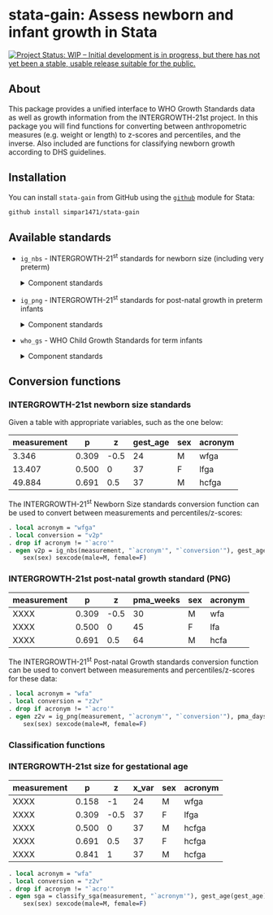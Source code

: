 # stata-gain: Assess newborn and infant growth in Stata
<!-- badges: start -->
[![Project Status: WIP – Initial development is in progress, but there
has not yet been a stable, usable release suitable for the
public.](https://www.repostatus.org/badges/latest/wip.svg)](https://www.repostatus.org/#wip)
<!-- badges: end -->

## **About**
This package provides a unified interface to WHO Growth Standards data as well as growth information from the 
INTERGROWTH-21st project. In this package you will find functions for converting between anthropometric measures (e.g. 
weight or length) to z-scores and percentiles, and the inverse. Also included are functions for classifying newborn 
growth according to DHS guidelines.

## Installation
You can install `stata-gain` from GitHub using the [`github`](https://github.com/haghish/github) module for Stata:
```stata
github install simpar1471/stata-gain
```

## Available standards

- `ig_nbs` - INTERGROWTH-21<sup>st</sup> standards for newborn size
  (including very preterm)
  <details>
  <summary>
  Component standards
  </summary>

  - `wfga` - Weight (kg) for gestational age
  - `lfga` - Length (cm) for gestational age
  - `hcfga` - Head circumference (cm) for gestational age
  - `wlrfga` - Weight-to-length ratio for gestational age
  - `fmfga` - Fat mass (g) for gestational age
  - `bfpfga` - Body fat percentage for gestational age
  - `ffmfga` - Fat-free mass (g) for gestational age

  </details>
- `ig_png` - INTERGROWTH-21<sup>st</sup> standards for post-natal growth
  in preterm infants
  <details>
  <summary>
  Component standards
  </summary>

  - `wfa` - Weight (kg) for age (weeks)
  - `lfa` - Length (cm) for age (weeks)
  - `hcfa` - Head circumference (cm) for age (weeks)

  </details>
- `who_gs` - WHO Child Growth Standards for term infants
  <details>
  <summary>
  Component standards
  </summary>

  - `wfa` Weight (kg) for age (days)
  - `bfa` Body mass index for age (days)
  - `lhfa` Length/height (cm) for age (days)
  - `wfl` Weight (kg) for recumbent length (cm)
  - `wfh` Weight (kg) for standing height (cm)
  - `hcfa` Head circumference (mm) for age (days)
  - `acfa` Arm circumference (mm) for age (days)
  - `ssfa` Subscapular skinfold (mm) for age (days)
  - `tsfa` Triceps skinfold (mm) for age (days)

  </details>

## Conversion functions
### INTERGROWTH-21st newborn size standards
Given a table with appropriate variables, such as the one below:

| **measurement** | **p** | **z** | **gest_age** | **sex** | **acronym** |
|-----------------|-------|-------|--------------|---------|-------------|
| 3.346           | 0.309 | -0.5  | 24           | M       | wfga        |
| 13.407          | 0.500 | 0     | 37           | F       | lfga        |
| 49.884          | 0.691 | 0.5   | 37           | M       | hcfga       |

The INTERGROWTH-21<sup>st</sup> Newborn Size standards conversion function can be used to convert between 
measurements and percentiles/z-scores:

```stata
. local acronym = "wfga"
. local conversion = "v2p"
. drop if acronym != "`acro'" 
. egen v2p = ig_nbs(measurement, "`acronym'", "`conversion'"), gest_age(gest_age) 
    sex(sex) sexcode(male=M, female=F)
```


### INTERGROWTH-21st post-natal growth standard (PNG)
| **measurement** | **p** | **z** | **pma_weeks** | **sex** | **acronym** |
|-----------------|-------|-------|---------------|---------|-------------|
| XXXX            | 0.309 | -0.5  | 30            | M       | wfa         |
| XXXX            | 0.500 | 0     | 45            | F       | lfa         |
| XXXX            | 0.691 | 0.5   | 64            | M       | hcfa        |

The INTERGROWTH-21<sup>st</sup> Post-natal Growth standards conversion function can be used to convert between 
measurements and percentiles/z-scores for these data:

```stata
. local acronym = "wfa"
. local conversion = "z2v"
. drop if acronym != "`acro'" 
. egen z2v = ig_png(measurement, "`acronym'", "`conversion'"), pma_days(gest_age) 
    sex(sex) sexcode(male=M, female=F)
```

### Classification functions
### INTERGROWTH-21st size for gestational age
| **measurement** | **p** | **z** | **x_var** | **sex** | **acronym** |
|-----------------|-------|-------|-----------|---------|-------------|
| XXXX            | 0.158 | -1    | 24        | M       | wfga        |
| XXXX            | 0.309 | -0.5  | 37        | F       | lfga        |
| XXXX            | 0.500 | 0     | 37        | M       | hcfga       |
| XXXX            | 0.691 | 0.5   | 37        | F       | hcfga       |
| XXXX            | 0.841 | 1     | 37        | M       | hcfga       |

```stata
. local acronym = "wfa"
. local conversion = "z2v"
. drop if acronym != "`acro'" 
. egen sga = classify_sga(measurement, "`acronym'"), gest_age(gest_age) 
    sex(sex) sexcode(male=M, female=F)
```
